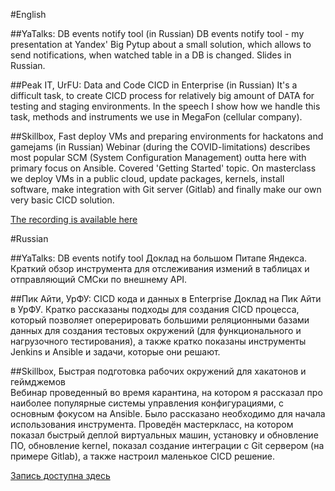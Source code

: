 #English

##YaTalks: DB events notify tool (in Russian)
DB events notify tool - my presentation at Yandex' Big Pytup about a small solution, which allows to send notifications, when watched table in a DB is changed. Slides in Russian.  
  
##Peak IT, UrFU: Data and Code CICD in Enterprise (in Russian)
It's a difficult task, to create CICD process for relatively big amount of DATA for testing and staging environments. In the speech I show how we handle this task, methods and instruments we use in MegaFon (cellular company).  
  
##Skillbox, Fast deploy VMs and preparing environments for hackatons and gamejams (in Russian)
Webinar (during the COVID-limitations) describes most popular SCM (System Configuration Management) outta here with primary focus on Ansible. Covered 'Getting Started' topic. On masterclass we deploy VMs in a public cloud, update packages, kernels, install software, make integration with Git server (Gitlab) and finally make our own very basic CICD solution.  
  
[The recording is available here](https://www.youtube.com/watch?v=Gnx-Xy_PxyA)  
  
  
#Russian

##YaTalks: DB events notify tool
Доклад на большом Питапе Яндекса. Краткий обзор инструмента для отслеживания измений в таблицах и отправляющий СМСки по внешнему API.  
  
##Пик Айти, УрФУ: CICD кода и данных в Enterprise
Доклад на Пик Айти в УрФУ. Кратко рассказаны подходы для создания CICD процесса, который позволяет оперерировать большими реляционными базами данных для создания тестовых окружений (для функционального и нагрузочного тестирования), а также кратко показаны инструменты Jenkins и Ansible и задачи, которые они решают.  
  
##Skillbox, Быстрая подготовка рабочих окружений для хакатонов и геймджемов  
Вебинар проведенный во время карантина, на котором я рассказал про наиболее популярные системы управления конфигурациями, с основным фокусом на Ansible. Было рассказано необходимо для начала использования инструмента. Проведён мастеркласс, на котором показал быстрый деплой виртуальных машин, установку и обновление ПО, обновление kernel, показал создание интеграции с Git сервером (на примере Gitlab), а также настроил маленькое CICD решение.  
  
[Запись доступна здесь](https://www.youtube.com/watch?v=Gnx-Xy_PxyA)

